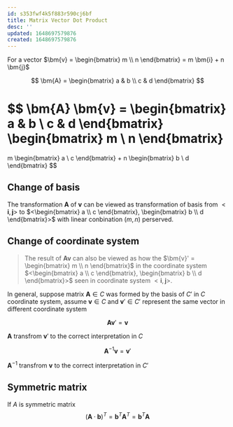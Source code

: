 ```yaml
---
id: s353fwf4k5f883r590cj6bf
title: Matrix Vector Dot Product
desc: ''
updated: 1648697579876
created: 1648697579876
---
```


For a vector $\bm{v} = \begin{bmatrix} m \\ n \end{bmatrix} = m \bm{i} + n \bm{j}$

$$
\bm{A} =
\begin{bmatrix}
a & b \\
c & d
\end{bmatrix}
$$

$$
\bm{A} \bm{v} = 
\begin{bmatrix}
a & b \\
c & d
\end{bmatrix}
\begin{bmatrix}
m \\ 
n 
\end{bmatrix}
=
m
\begin{bmatrix}
a \\ 
c 
\end{bmatrix}
+
n
\begin{bmatrix}
b \\ 
d 
\end{bmatrix}
$$

## Change of basis

The transformation $\bm{A}$ of $\bm{v}$ can be viewed as transformation of basis from $<\bm{i}, \bm{j}>$ to $<\begin{bmatrix} a \\ c \end{bmatrix}, \begin{bmatrix} b \\ d \end{bmatrix}>$ with linear conbination $(m, n)$ perserved. 

## Change of coordinate system

> The result of $\bm{A} \bm{v}$ can also be viewed as how the $\bm{v}' = \begin{bmatrix} m \\ n \end{bmatrix}$ in the coordinate system $<\begin{bmatrix} a \\ c \end{bmatrix}, \begin{bmatrix} b \\ d \end{bmatrix}>$ seen in coordinate system $<\bm{i}, \bm{j}>$.

In general, suppose matrix $\bm{A} \in C$ was formed by the basis of $C'$ in $C$ coordinate system, assume $\bm{v} \in C$ and $\bm{v}' \in C'$ represent the same vector in different coordinate system

$$
\bm{A} \bm{v}' = \bm{v}
$$

$\bm{A}$ transfrom $\bm{v}'$ to the correct interpretation in $C$

$$
\bm{A}^{-1} \bm{v} = \bm{v}'
$$

$\bm{A}^{-1}$ transfrom $\bm{v}$ to the correct interpretation in $C'$

## Symmetric matrix
If $A$ is symmetric matrix
$$
(\bm{A} \cdot \bm{b})^T = \bm{b}^T \bm{A}^T = \bm{b}^T \bm{A}
$$